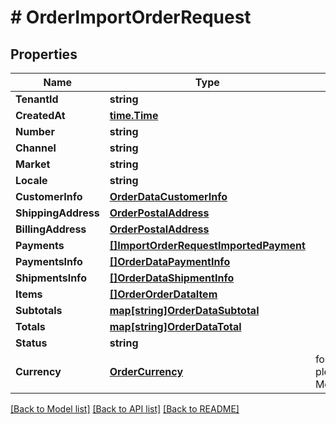 # # OrderImportOrderRequest


## Properties 


Name | Type | Description | Notes
------------ | ------------- | ------------- | -------------
**TenantId**| **string** |   |
**CreatedAt**| [**time.Time**](time.Time.md) |   | [optional]
**Number**| **string** |   |
**Channel**| **string** |   | [optional]
**Market**| **string** |   |
**Locale**| **string** |   |
**CustomerInfo**| [**OrderDataCustomerInfo**](OrderDataCustomerInfo.md) |   |
**ShippingAddress**| [**OrderPostalAddress**](OrderPostalAddress.md) |   |
**BillingAddress**| [**OrderPostalAddress**](OrderPostalAddress.md) |   |
**Payments**| [**[]ImportOrderRequestImportedPayment**](ImportOrderRequestImportedPayment.md) |   |
**PaymentsInfo**| [**[]OrderDataPaymentInfo**](OrderDataPaymentInfo.md) |   |
**ShipmentsInfo**| [**[]OrderDataShipmentInfo**](OrderDataShipmentInfo.md) |   |
**Items**| [**[]OrderOrderDataItem**](OrderOrderDataItem.md) |   |
**Subtotals**| [**map[string]OrderDataSubtotal**](OrderDataSubtotal.md) |   |
**Totals**| [**map[string]OrderDataTotal**](OrderDataTotal.md) |   |
**Status**| **string** |   |
**Currency**| [**OrderCurrency**](OrderCurrency.md) |  for more information please, see Model/OrderCurrency.php  | [default to ORDERCURRENCY_XXX]


[[Back to Model list]](../../README.md#models) [[Back to API list]](../../README.md#endpoints) [[Back to README]](../../README.md)

